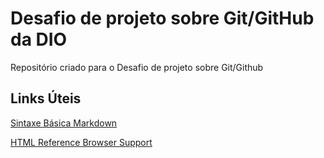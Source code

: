 # Desafio de projeto sobre Git/GitHub da DIO

Repositório criado para o Desafio de projeto sobre Git/Github

## Links Úteis

[Sintaxe Básica Markdown](https://www.markdownguide.org/basic-syntax/)

[HTML Reference Browser Support](https://www.w3schools.com/tags/ref_html_browsersupport.asp)


